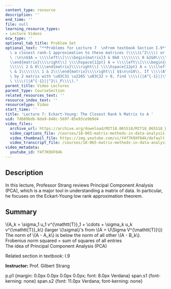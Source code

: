 ```yaml
---
content_type: resource
description: ''
end_time: ''
file: null
learning_resource_types:
- Lecture Videos
ocw_type: ''
optional_tab_title: Problem Set
optional_text: "**Problems for Lecture 7  \nFrom textbook Section I.9**\n\n2\\. Find\
  \ a closest rank-1 approximation to these matrices (\\\\(L^2\\\\) or Frobenius norm)\
  \ :\n\n$$A = \\\\left\\[\\\\begin{matrix}3 & 0&0 \\\\\\\\ 0 &2&0\\\\\\\\ 0 & 0&1\\\
  \\end{matrix}\\\\right\\] \\\\hspace{12pt} A = \\\\left\\[\\\\begin{matrix}0 & 3\\\
  \\\\\\ 2 & 0\\\\end{matrix}\\\\right\\] \\\\hspace{12pt} A = \\\\left\\[\\\\begin{matrix}2\
  \ & 1\\\\\\\\ 1 & 2\\\\end{matrix}\\\\right\\] $$\n\n10\\. If \\\\(A\\\\) is a 2\
  \ by 2 matrix with \u03C31 \u2265 \u03C32 > 0, find \\\\(||A^{-1}||\\_2\\\\) and\
  \ \\\\(||A^{-1}||^2\\_F\\\\)."
parent_title: Video Lectures
parent_type: CourseSection
related_resources_text: ''
resource_index_text: ''
resourcetype: Video
start_time: ''
title: 'Lecture 7: Eckart-Young: The Closest Rank k Matrix to A '
uid: 7d689bdb-8da9-848c-569f-85e93ce9b9d4
video_files:
  archive_url: https://archive.org/download/MIT18.065S18/MIT18_065S18_Lecture07_300k.mp4
  video_captions_file: /courses/18-065-matrix-methods-in-data-analysis-signal-processing-and-machine-learning-spring-2018/ae3fcb7f64fd52e7abb899b9f665d5f4_Y4f7K9XF04k.vtt
  video_thumbnail_file: https://img.youtube.com/vi/Y4f7K9XF04k/default.jpg
  video_transcript_file: /courses/18-065-matrix-methods-in-data-analysis-signal-processing-and-machine-learning-spring-2018/70996912a170cf9c6ebb018f03c1fc85_Y4f7K9XF04k.pdf
video_metadata:
  youtube_id: Y4f7K9XF04k
---
```


Description
-----------

In this lecture, Professor Strang reviews Principal Component Analysis (PCA), which is a major tool in understanding a matrix of data. In particular, he focuses on the Eckart-Young low rank approximation theorem.

Summary
-------

\\(A\_k = \\sigma\_1 u\_1 v^{\\mathtt{T}}\_1 + \\cdots + \\sigma\_k u\_k v^{\\mathtt{T}}\_k\\) (larger \\(\\sigma\\)'s from \\(A = U\\Sigma V^{\\mathtt{T}}\\))  
The norm of \\(A - A\_k\\) is below the norm of all other \\(A - B\_k\\).  
Frobenius norm squared = sum of squares of all entries  
The idea of Principal Component Analysis (PCA)

Related section in textbook: I.9

**Instructor:** Prof. Gilbert Strang

p.p1 {margin: 0.0px 0.0px 0.0px 0.0px; font: 8.0px Verdana} span.s1 {font-kerning: none} span.s2 {font: 11.0px Verdana; font-kerning: none}




